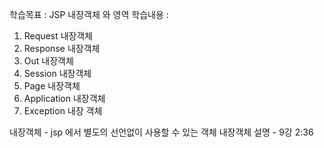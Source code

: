 학습목표 : JSP 내장객체 와 영역
학습내용 : 
  1) Request 내장객체
  2) Response 내장객체
  3) Out 내장객체
  4) Session 내장객체
  5) Page 내장객체
  6) Application 내장객체
  7) Exception 내장 객체

내장객체 - jsp 에서 별도의 선언없이 사용할 수 있는 객체
내장객체 설명 - 9강 2:36
